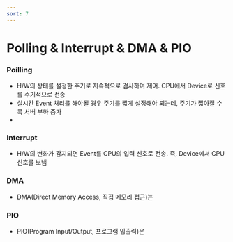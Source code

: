 ```yaml
---
sort: 7
---
```


# Polling & Interrupt & DMA & PIO

### Poilling

* H/W의 상태를 설정한 주기로 지속적으로 검사하며 제어. CPU에서 Device로 신호를 주기적으로 전송
* 실시간 Event 처리를 해야될 경우 주기를 짧게 설정해야 되는데, 주기가 짧아질 수록 서버 부하 증가
* 



### Interrupt

* H/W의 변화가 감지되면 Event를 CPU의 입력 신호로 전송. 즉, Device에서 CPU 신호를 보냄



### DMA

* DMA(Direct Memory Access, 직접 메모리 접근)는 



### PIO

* PIO(Program Input/Output, 프로그램 입출력)은 



